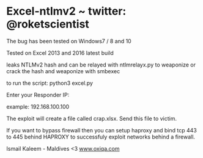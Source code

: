 # Excel-ntlmv2 ~ twitter: @roketscientist


The bug has been tested on Windows7 / 8 and 10

Tested on Excel 2013 and 2016 latest build

leaks NTLMv2 hash and can be relayed with ntlmrelayx.py to weaponize or crack the hash and weaponize with smbexec

to run the script: python3 excel.py 

Enter your Responder IP:

example: 192.168.100.100

The exploit will create a file called crap.xlsx. Send this file to victim.

If you want to bypass firewall then you can setup haproxy and bind tcp 443 to 445 behind HAPROXY to successfuly exploit networks behind a firewall.

Ismail Kaleem - Maldives <3
www.oxiqa.com

